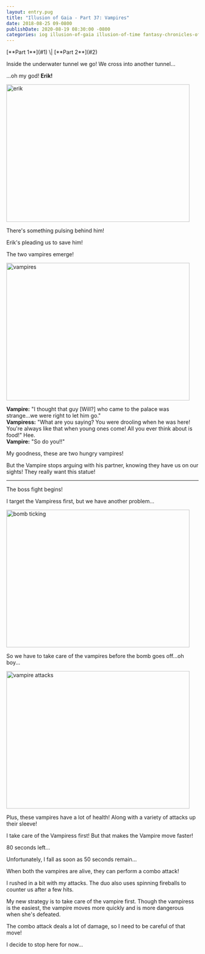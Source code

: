 ```yaml
---
layout: entry.pug
title: "Illusion of Gaia - Part 37: Vampires"
date: 2018-08-25 09-0800
publishDate: 2020-08-19 08:30:00 -0800
categories: iog illusion-of-gaia illusion-of-time fantasy-chronicles-of-gaia gaia-gensoki quintet-enix playthroughs
---
```


<p class="entry-partination" markdown="1">[**Part 1**](#1) \| [**Part 2**](#2)</p>

<a name="1"></a>

Inside the underwater tunnel we go! We cross into another tunnel...

...oh my god! **Erik!**

<img src="https://i.imgur.com/VybSsTJ.png" alt="erik" width="480" height="360" id="liveblog" />

There's something pulsing behind him!

Erik's pleading us to save him!

The two vampires emerge!

<img src="https://i.imgur.com/Fc3MGsr.png" alt="vampires" width="480" height="360" id="liveblog" />

**Vampire:** "I thought that guy [Will?] who came to the palace was strange...we were right to let him go."<br/>
**Vampiress:** "What are you saying? You were drooling when he was here! You're always like that when young ones come! All you ever think about is food!" Hee.<br/>
**Vampire:** "So do you!!"

My goodness, these are two hungry vampires!

But the Vampire stops arguing with his partner, knowing they have us on our sights! They really want this statue!

<a name="2"></a>

---

The boss fight begins!

I target the Vampiress first, but we have another problem...

<img src="https://i.imgur.com/nPpBe1n.png" alt="bomb ticking" width="480" height="360" id="liveblog" />

So we have to take care of the vampires before the bomb goes off...oh boy...

<img src="https://i.imgur.com/37s4oBu.png" alt="vampire attacks" width="480" height="360" id="liveblog" />

Plus, these vampires have a lot of health! Along with a variety of attacks up their sleeve!

I take care of the Vampiress first! But that makes the Vampire move faster!

80 seconds left...

Unfortunately, I fall as soon as 50 seconds remain...

When both the vampires are alive, they can perform a combo attack!

I rushed in a bit with my attacks. The duo also uses spinning fireballs to counter us after a few hits.

My new strategy is to take care of the vampire first. Though the vampiress is the easiest, the vampire moves more quickly and is more dangerous when she's defeated.

The combo attack deals a lot of damage, so I need to be careful of that move!

I decide to stop here for now...
